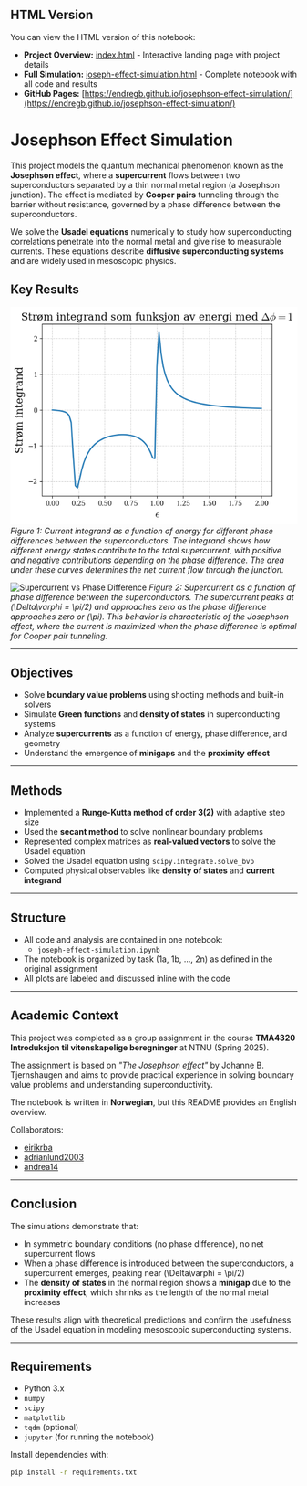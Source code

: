 ## HTML Version
You can view the HTML version of this notebook:
- **Project Overview:** [index.html](docs/index.html) - Interactive landing page with project details
- **Full Simulation:** [joseph-effect-simulation.html](docs/joseph-effect-simulation.html) - Complete notebook with all code and results
- **GitHub Pages:** [https://endregb.github.io/josephson-effect-simulation/](https://endregb.github.io/josephson-effect-simulation/)

# Josephson Effect Simulation

This project models the quantum mechanical phenomenon known as the **Josephson effect**, where a **supercurrent** flows between two superconductors separated by a thin normal metal region (a Josephson junction). The effect is mediated by **Cooper pairs** tunneling through the barrier without resistance, governed by a phase difference between the superconductors.

We solve the **Usadel equations** numerically to study how superconducting correlations penetrate into the normal metal and give rise to measurable currents. These equations describe **diffusive superconducting systems** and are widely used in mesoscopic physics.

## Key Results

![Current Integrand vs Energy](figures/current-integrand-energy.png)
*Figure 1: Current integrand as a function of energy for different phase differences between the superconductors. The integrand shows how different energy states contribute to the total supercurrent, with positive and negative contributions depending on the phase difference. The area under these curves determines the net current flow through the junction.*

![Supercurrent vs Phase Difference](figures/supercurrent-phase.png)
*Figure 2: Supercurrent as a function of phase difference between the superconductors. The supercurrent peaks at \(\Delta\varphi = \pi/2\) and approaches zero as the phase difference approaches zero or \(\pi\). This behavior is characteristic of the Josephson effect, where the current is maximized when the phase difference is optimal for Cooper pair tunneling.*

---

## Objectives

- Solve **boundary value problems** using shooting methods and built-in solvers
- Simulate **Green functions** and **density of states** in superconducting systems
- Analyze **supercurrents** as a function of energy, phase difference, and geometry
- Understand the emergence of **minigaps** and the **proximity effect**

---

## Methods

- Implemented a **Runge-Kutta method of order 3(2)** with adaptive step size
- Used the **secant method** to solve nonlinear boundary problems
- Represented complex matrices as **real-valued vectors** to solve the Usadel equation
- Solved the Usadel equation using `scipy.integrate.solve_bvp`
- Computed physical observables like **density of states** and **current integrand**

---

## Structure

- All code and analysis are contained in one notebook:
  - `joseph-effect-simulation.ipynb`
- The notebook is organized by task (1a, 1b, ..., 2n) as defined in the original assignment
- All plots are labeled and discussed inline with the code

---

## Academic Context

This project was completed as a group assignment in the course **TMA4320 Introduksjon til vitenskapelige beregninger** at NTNU (Spring 2025).

The assignment is based on *"The Josephson effect"* by Johanne B. Tjernshaugen and aims to provide practical experience in solving boundary value problems and understanding superconductivity.

The notebook is written in **Norwegian**, but this README provides an English overview.

Collaborators:

- [eirikrba](https://github.com/eirikrba)
- [adrianlund2003](https://github.com/adrianlund2003)
- [andrea14](https://github.com/andrea14)

---

## Conclusion

The simulations demonstrate that:

- In symmetric boundary conditions (no phase difference), no net supercurrent flows
- When a phase difference is introduced between the superconductors, a supercurrent emerges, peaking near \(\Delta\varphi = \pi/2\)
- The **density of states** in the normal region shows a **minigap** due to the **proximity effect**, which shrinks as the length of the normal metal increases

These results align with theoretical predictions and confirm the usefulness of the Usadel equation in modeling mesoscopic superconducting systems.

---

## Requirements

- Python 3.x
- `numpy`
- `scipy`
- `matplotlib`
- `tqdm` (optional)
- `jupyter` (for running the notebook)

Install dependencies with:

```bash
pip install -r requirements.txt
